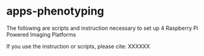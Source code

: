 # apps-phenotyping
The following are scripts and instruction necessary to set up 4 Raspberry Pi Powered Imaging Platforms

If you use the instruction or scripts, please cite:
XXXXXX
